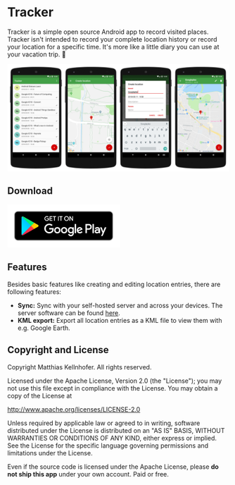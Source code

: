 # Tracker

Tracker is a simple open source Android app to record visited places. Tracker isn't intended to
record your complete location history or record your location for a specific time. It's more like a
little diary you can use at your vacation trip. &#x1F642;

![Screenshots](screenshots.png)

## Download 

[![Get it on Google Play](play_store_badge.png)](
https://play.google.com/store/apps/details?id=com.kellnhofer.tracker)

## Features

Besides basic features like creating and editing location entries, there are following features:

- **Sync:** Sync with your self-hosted server and across your devices. The server software can be
found [here](https://github.com/mkellnhofer/tracker-server).
- **KML export:** Export all location entries as a KML file to view them with e.g. Google Earth.

## Copyright and License

Copyright Matthias Kellnhofer. All rights reserved.

Licensed under the Apache License, Version 2.0 (the "License"); you may not use this file except in
compliance with the License. You may obtain a copy of the License at

http://www.apache.org/licenses/LICENSE-2.0

Unless required by applicable law or agreed to in writing, software distributed under the License is
distributed on an "AS IS" BASIS, WITHOUT WARRANTIES OR CONDITIONS OF ANY KIND, either express or
implied. See the License for the specific language governing permissions and limitations under the
License.

Even if the source code is licensed under the Apache License, please **do not ship this app** under
your own account. Paid or free.